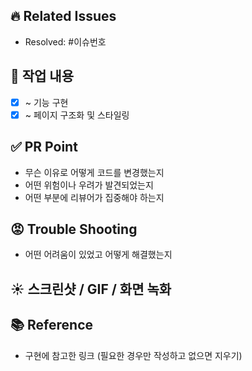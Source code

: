## 🔥 Related Issues

- Resolved: #이슈번호

## 💜 작업 내용

- [x] ~ 기능 구현
- [x] ~ 페이지 구조화 및 스타일링

## ✅ PR Point

- 무슨 이유로 어떻게 코드를 변경했는지
- 어떤 위험이나 우려가 발견되었는지
- 어떤 부분에 리뷰어가 집중해야 하는지

## 😡 Trouble Shooting

- 어떤 어려움이 있었고 어떻게 해결했는지

## ☀️ 스크린샷 / GIF / 화면 녹화

## 📚 Reference

- 구현에 참고한 링크 (필요한 경우만 작성하고 없으면 지우기)
